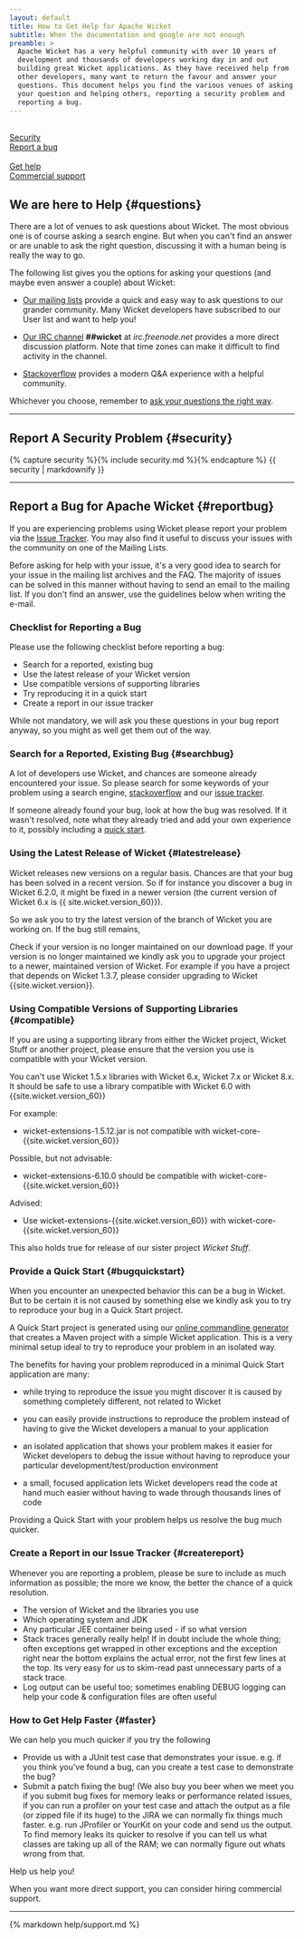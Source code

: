```yaml
---
layout: default
title: How to Get Help for Apache Wicket
subtitle: When the documentation and google are not enough
preamble: >
  Apache Wicket has a very helpful community with over 10 years of
  development and thousands of developers working day in and out
  building great Wicket applications. As they have received help from
  other developers, many want to return the favour and answer your
  questions. This document helps you find the various venues of asking
  your question and helping others, reporting a security problem and
  reporting a bug.
---
```


<div class="button-bar">
    <a class="button" href="#security"><i class="fa fa-lock"></i><br>Security</a>
    <a class="button" href="#reportbug"><i class="fa fa-bug"></i><br>Report a bug</a>
</div>
<div class="button-bar">
    <a class="button" href="#questions"><i class="fa fa-question-circle"></i><br>Get help</a>
    <a class="button" href="#commercial"><i class="fa fa-ambulance"></i><br>Commercial support</a>
</div>

## We are here to Help {#questions}

There are a lot of venues to ask questions about Wicket. The most
obvious one is of course asking a search engine. But when you can't
find an answer or are unable to ask the right question, discussing it
with a human being is really the way to go.

The following list gives you the options for asking your questions (and
maybe even answer a couple) about Wicket:

- [Our mailing lists](email.html) provide a quick and easy way to ask
  questions to our grander community. Many Wicket developers have
  subscribed to our User list and want to help you!

- [Our IRC channel](irc.html) **##wicket** at _irc.freenode.net_
  provides a more direct discussion platform. Note that time zones can
  make it difficult to find activity in the channel.

- <a href="http://stackoverflow.com/questions/tagged/wicket" 
  rel="nofollow" title="Goes to Stackoverflow website">Stackoverflow</a> provides a
  modern Q&amp;A experience with a helpful community.

Whichever you choose, remember to [ask your questions the right
way](http://www.catb.org/esr/faqs/smart-questions.html).

---

## Report A Security Problem {#security}

{% capture security %}{% include security.md %}{% endcapture %}
{{ security | markdownify }}

---

## Report a Bug for Apache Wicket {#reportbug}

If you are experiencing problems using Wicket please report your
problem via the [Issue
Tracker](https://issues.apache.org/jira/browse/WICKET). You may also
find it useful to discuss your issues with the community on one of the
Mailing Lists. 

Before asking for help with your issue, it's a very good idea to search
for your issue in the mailing list archives and the FAQ. The majority
of issues can be solved in this manner without having to send an email
to the mailing list. If you don't find an answer, use the guidelines
below when writing the e-mail.

### Checklist for Reporting a Bug

Please use the following checklist before reporting a bug:

- Search for a reported, existing bug
- Use the latest release of your Wicket version
- Use compatible versions of supporting libraries
- Try reproducing it in a quick start
- Create a report in our issue tracker

While not mandatory, we will ask you these questions in your bug report
anyway, so you might as well get them out of the way.

### Search for a Reported, Existing Bug {#searchbug}

A lot of developers use Wicket, and chances are someone already
encountered your issue. So please search for some keywords of your
problem using a search engine,
[stackoverflow](http://stackoverflow.com/questions/tagged/wicket) and our
[issue tracker](https://issues.apache.org/jira/browse/WICKET).

If someone already found your bug, look at how the bug was resolved. If
it wasn't resolved, note what they already tried and add your own
experience to it, possibly including a [quick start](#bugquickstart).

### Using the Latest Release of Wicket {#latestrelease}

Wicket releases new versions on a regular basis. Chances are that your
bug has been solved in a recent version. So if for instance you
discover a bug in Wicket 6.2.0, it might be fixed in a newer version
(the current version of Wicket 6.x is {{ site.wicket.version_60}}).

So we ask you to try the latest version of the branch of Wicket you are
working on. If the bug still remains,  

Check if your version is no longer maintained on our download page. If
your version is no longer maintained we kindly ask you to upgrade your
project to a newer, maintained version of Wicket. For example if you
have a project that depends on Wicket 1.3.7, please consider upgrading
to Wicket {{site.wicket.version}}. 

### Using Compatible Versions of Supporting Libraries {#compatible}

If you are using a supporting library from either the Wicket project,
Wicket Stuff or another project, please ensure that the version you use
is compatible with your Wicket version.

You can't use Wicket 1.5.x libraries with Wicket 6.x, Wicket 7.x or Wicket 8.x. It
should be safe to use a library compatible with Wicket 6.0 with
{{site.wicket.version_60}}

For example:

- wicket-extensions-1.5.12.jar is not compatible with wicket-core-{{site.wicket.version_60}}

Possible, but not advisable:

- wicket-extensions-6.10.0 should be compatible with wicket-core-{{site.wicket.version_60}}

Advised:

- Use wicket-extensions-{{site.wicket.version_60}} with wicket-core-{{site.wicket.version_60}}

This also holds true for release of our sister project _Wicket Stuff_.

### Provide a Quick Start {#bugquickstart}

When you encounter an unexpected behavior this can be a bug in Wicket.
But to be certain it is not caused by something else we kindly ask you
to try to reproduce your bug in a Quick Start project.

A Quick Start project is generated using our [online commandline
generator](../start/quickstart.html) that creates a Maven project with a simple Wicket
application. This is a very minimal setup ideal to try to reproduce
your problem in an isolated way.

The benefits for having your problem reproduced in a minimal Quick
Start application are many:

- while trying to reproduce the issue you might discover it is caused
  by something completely different, not related to Wicket

- you can easily provide instructions to reproduce the problem instead
  of having to give the Wicket developers a manual to your application

- an isolated application that shows your problem makes it easier for
  Wicket developers to debug the issue without having to reproduce your
  particular development/test/production environment
  
- a small, focused application lets Wicket developers read the code at
  hand much easier without having to wade through thousands lines of
  code

Providing a Quick Start with your problem helps us resolve the bug much
quicker.

### Create a Report in our Issue Tracker {#createreport}

Whenever you are reporting a problem, please be sure to include as much
information as possible; the more we know, the better the chance of a
quick resolution.

* The version of Wicket and the libraries you use
* Which operating system and JDK
* Any particular JEE container being used - if so what version
* Stack traces generally really help! If in doubt include the whole
  thing; often exceptions get wrapped in other exceptions and the
  exception right near the bottom explains the actual error, not the
  first few lines at the top. Its very easy for us to skim-read past
  unnecessary parts of a stack trace.
* Log output can be useful too; sometimes enabling DEBUG logging can
  help your code & configuration files are often useful

### How to Get Help Faster {#faster}

We can help you much quicker if you try the following

* Provide us with a JUnit test case that demonstrates your issue. e.g.
  if you think you've found a bug, can you create a test case to
  demonstrate the bug?
* Submit a patch fixing the bug! (We also buy you beer when we meet you
  if you submit bug fixes for memory leaks or performance related
  issues, if you can run a profiler on your test case and attach the
  output as a file (or zipped file if its huge) to the JIRA we can
  normally fix things much faster. e.g. run JProfiler or YourKit on
  your code and send us the output. To find memory leaks its quicker to
  resolve if you can tell us what classes are taking up all of the RAM;
  we can normally figure out whats wrong from that.

Help us help you!

When you want more direct support, you can consider hiring commercial
support.

---

{% markdown help/support.md %}

